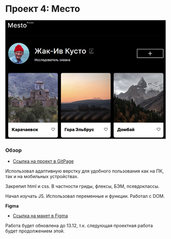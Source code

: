 # Проект 4: Место

![screenshot showing it imported](screenshot.jpg)

### Обзор

* [Ссылка на проект в GitPage](https://den-april-20.github.io/mesto)

Использовал адаптивную верстку для удобного пользования как на ПК, так и на мобильных устройствах.

Закрепил html и css. В частности гриды, флексы, БЭМ, псевдоклассы.

Начал изучать JS. Использовал переменные и функции. Работал с DOM.


**Figma**

* [Ссылка на макет в Figma](https://www.figma.com/file/StZjf8HnoeLdiXS7dYrLAh/JavaScript.-Sprint-4)

Работа будет обновлена до 13.12, т.к. следующая проектная работа будет продолжением этой.
